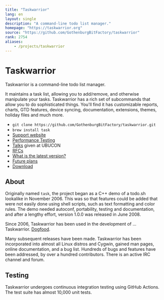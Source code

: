 ```yaml
---
title: "Taskwarrior"
lang: en
layout: single
description: "A command-line todo list manager."
homepage: "https://taskwarrior.org"
source: "https://github.com/GothenburgBitFactory/taskwarrior"
rank: 2754
aliases:
    - /projects/taskwarrior
---
```

# Taskwarrior

Taskwarrior is a command-line todo list manager.

It maintains a task list, allowing you to add/remove, and otherwise manipulate your tasks.
Taskwarrior has a rich set of subcommands that allow you to do sophisticated things.
You'll find it has customizable reports, charts, GTD features, device syncing, documentation, extensions, themes, holiday files and much more.

* `git clone https://github.com/GothenburgBitFactory/taskwarrior.git`
* `brew install task`
* [Support website](https://taskwarrior.org)
* [Performance Testing](/task/performance)
* [Talks](talks) given at UBUCON
* [RFCs](https://github.com/GothenburgBitFactory/taskwarrior/tree/develop/docs/rfcs)
* [What is the latest version?](/task/latest)
* [Future plans](https://github.com/GothenburgBitFactory/taskwarrior/blob/develop/docs/rfcs/plans.md)
* [Download](https://taskwarrior.org/download)

## About

Originally named `task`, the project began as a C++ demo of a todo.sh lookalike in November 2006.
This was so that features could be added that were not easily done using shell scripts, such as text formatting and color rules.
The demo needed autoconf, portability, testing and documentation, and after a lengthy effort, version 1.0.0 was released in June 2008.

Since 2006, Taskwarrior has been used in the development of ... Taskwarrior.
[Dogfood](https://en.wikipedia.org/wiki/Eating_your_own_dog_food).

Many subsequent releases have been made.
Taskwarrior has been incorporated into almost all Linux distros and Cygwin, gained man pages, online documentation, and a bug list.
Hundreds of bugs and features have been addressed, by over a hundred contributors.
There is an active IRC channel and forum.

## Testing

Taskwarrior undergoes continuous integration testing using GitHub Actions.
The test suite has almost 10,000 unit tests.
